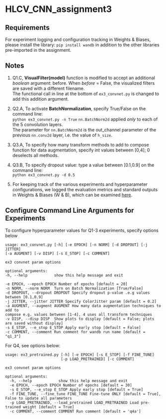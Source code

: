 # HLCV_CNN_assignment3

## Requirements

For experiment logging and configuration tracking in Weights & Biases, please install the library:
`pip install wandb` in addition to the other libraries pre-imported in the assignment.



## Notes

1. Q1.C, **VisualFilter(model)** function is modified to accept an additional _boolean_ argument: before.
   When _before_ = False, the visualized filters are saved with a different filename.  
   The functional call in line at the bottom of ``ex3_convnet.py`` is changed to add this addition argument.  
2. Q2.A, To activate **BatchNormalization**, specify True/False on the command line:  
   ``python ex3_convnet.py -n True``
   ``nn.BatchNorm2d`` applied _only_ to each of the 5 convolution layers.  
   The parameter for ``nn.BatchNorm2d`` is the out_channel parameter of the previous ``nn.conv2d`` layer, i.e. 
   the value of ``h_size``.
   
3. Q3.A, To specify how many transform methods to add to compose function for data augmentation, specify int
values between [0,4]; 0 deselects all methods.

4. Q3.B, To specify dropout value: type a value between [0.1,0.9] on the command line:  
   ``python ex3_convnet.py -d 0.5``
   
5. For keeping track of the various experiments and hyperparameter configurations, we logged the evaluation metrics and
standard outputs in Weights & Biases (W & B), which can be examined [here](https://wandb.ai/pokarats/HLCV_CNN_3).
   
   
## Configure Command Line Arguments for Experiments

To configure hyperparameter values for Q1-3 experiments, specify options below

```
usage: ex3_convnet.py [-h] [-e EPOCH] [-n NORM] [-d DROPOUT] [-j JITTER]
[-a AUGMENT] [-v DISP] [-s E_STOP] [-c COMMENT]

ex3 convnet param options

optional arguments:
-h, --help            show this help message and exit

-e EPOCH, --epoch EPOCH Number of epochs [default = 20]
-n NORM, --norm NORM  Turn on Batch Normalization [True/False]
-d DROPOUT, --dropout DROPOUT Specify dropout p-value .e.g values between [0.1,0.9]
-j JITTER, --jitter JITTER Specify ColorJitter param [default = 0.2]
-a AUGMENT, --augment AUGMENT How many data augmentation techniques to add to
compose e.g. values between [1-4], 4 uses all transform techniques
-v DISP, --disp DISP  Show plots to display [default = False; plots are saved without display]
-s E_STOP, --e_stop E_STOP Apply early stop [default = False]
-c COMMENT, --comment Run comment for wandb run name [default = "q1_3"]
```
   
For Q4, see options below:

```
usage: ex3_pretrained.py [-h] [-e EPOCH] [-s E_STOP] [-f FINE_TUNE]
                         [-p LOAD_PRETRAINED] [-c COMMENT]

ex3 convnet param options

optional arguments:
  -h, --help            show this help message and exit
  -e EPOCH, --epoch EPOCH Number of epochs [default = 30]
  -s E_STOP, --e_stop E_STOP Apply early stop [default = True]
  -f FINE_TUNE, --fine_tune FINE_TUNE Fine-tune ONLY [default = True], False to update all parameters
  -p LOAD_PRETRAINED, --load_pretrained LOAD_PRETRAINED Load pre-trained weight [default = True]
  -c COMMENT, --comment COMMENT Run comment [default = 'q4a']

```
